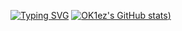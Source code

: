 [![Typing SVG](https://readme-typing-svg.herokuapp.com?font=Fira+Code&weight=700&pause=1000&color=2992F7&width=435&lines=Hey+there%2C+I'm+OK1ez)](https://github.com/ok1ez)
[![OK1ez's GitHub stats](https://github-readme-stats.vercel.app/api?username=ok1ez&count_private=true&show_icons=true&theme=radical))](https://github.com/ok1ez)










